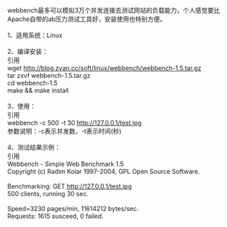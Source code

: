 webbench最多可以模拟3万个并发连接去测试网站的负载能力，个人感觉要比Apache自带的ab压力测试工具好，安装使用也特别方便。<br />
<br />
1、适用系统：Linux<br />
<br />
2、编译安装：<br />
引用<br />
wget http://blog.zyan.cc/soft/linux/webbench/webbench-1.5.tar.gz<br />
tar zxvf webbench-1.5.tar.gz<br />
cd webbench-1.5<br />
make &amp;&amp; make install<br />
<br />
3、使用：<br />
引用<br />
webbench -c 500 -t 30 http://127.0.0.1/test.jpg<br />
参数说明：-c表示并发数，-t表示时间(秒)<br />
<br />
4、测试结果示例：<br />
引用<br />
Webbench - Simple Web Benchmark 1.5<br />
Copyright (c) Radim Kolar 1997-2004, GPL Open Source Software.<br />
<br />
Benchmarking: GET http://127.0.0.1/test.jpg<br />
500 clients, running 30 sec.<br />
<br />
Speed=3230 pages/min, 11614212 bytes/sec.<br />
Requests: 1615 susceed, 0 failed.<br />